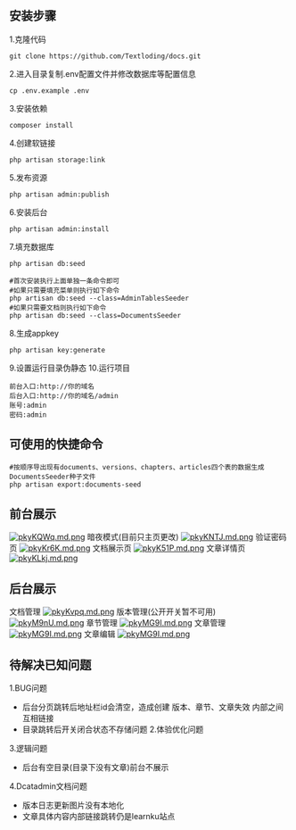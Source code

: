 ## 安装步骤
1.克隆代码
```shell
git clone https://github.com/Textloding/docs.git
```
2.进入目录复制.env配置文件并修改数据库等配置信息
```shell
cp .env.example .env
```
3.安装依赖
```shell
composer install
```
4.创建软链接
```shell
php artisan storage:link
```
5.发布资源
```shell
php artisan admin:publish
```
6.安装后台
```shell
php artisan admin:install
```
7.填充数据库
```shell
php artisan db:seed

#首次安装执行上面单独一条命令即可
#如果只需要填充菜单则执行如下命令
php artisan db:seed --class=AdminTablesSeeder
#如果只需要文档则执行如下命令
php artisan db:seed --class=DocumentsSeeder
```
8.生成appkey
```shell
php artisan key:generate
```
9.设置运行目录伪静态
10.运行项目
```
前台入口:http://你的域名
后台入口:http://你的域名/admin 
账号:admin
密码:admin
```

## 可使用的快捷命令
```shell
#按顺序导出现有documents、versions、chapters、articles四个表的数据生成DocumentsSeeder种子文件
php artisan export:documents-seed
```

## 前台展示
[![pkyKQWq.md.png](https://s21.ax1x.com/2024/06/26/pkyKQWq.md.png)](https://imgse.com/i/pkyKQWq)
暗夜模式(目前只主页更改)
[![pkyKNTJ.md.png](https://s21.ax1x.com/2024/06/26/pkyKNTJ.md.png)](https://imgse.com/i/pkyKNTJ)
验证密码页
[![pkyKr6K.md.png](https://s21.ax1x.com/2024/06/26/pkyKr6K.md.png)](https://imgse.com/i/pkyKr6K)
文档展示页
[![pkyK51P.md.png](https://s21.ax1x.com/2024/06/26/pkyK51P.md.png)](https://imgse.com/i/pkyK51P)
文章详情页
[![pkyKLkj.md.png](https://s21.ax1x.com/2024/06/26/pkyKLkj.md.png)](https://imgse.com/i/pkyKLkj)

## 后台展示
文档管理
[![pkyKvpq.md.png](https://s21.ax1x.com/2024/06/26/pkyKvpq.md.png)](https://imgse.com/i/pkyKvpq)
版本管理(公开开关暂不可用)
[![pkyM9nU.md.png](https://s21.ax1x.com/2024/06/26/pkyM9nU.md.png)](https://imgse.com/i/pkyM9nU)
章节管理
[![pkyMG9I.md.png](https://s21.ax1x.com/2024/06/26/pkyMG9I.md.png)](https://imgse.com/i/pkyMG9I)
文章管理
[![pkyMG9I.md.png](http://laravel.oneself.icu/1719393031852.png)](http://laravel.oneself.icu/1719393031852.png)
文章编辑
[![pkyMG9I.md.png](http://laravel.oneself.icu/1719393603061.png)](http://laravel.oneself.icu/1719393603061.png)

## 待解决已知问题
1.BUG问题
 - 后台分页跳转后地址栏id会清空，造成创建 版本、章节、文章失效
内部之间互相链接
 - 目录跳转后开关闭合状态不存储问题
2.体验优化问题

3.逻辑问题
 - 后台有空目录(目录下没有文章)前台不展示

4.Dcatadmin文档问题
 - 版本日志更新图片没有本地化
 - 文章具体内容内部链接跳转仍是learnku站点


